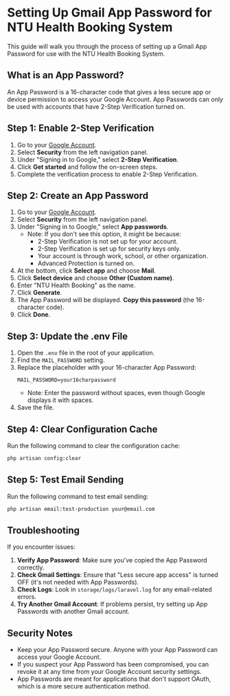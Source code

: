 # Setting Up Gmail App Password for NTU Health Booking System

This guide will walk you through the process of setting up a Gmail App Password for use with the NTU Health Booking System.

## What is an App Password?

An App Password is a 16-character code that gives a less secure app or device permission to access your Google Account. App Passwords can only be used with accounts that have 2-Step Verification turned on.

## Step 1: Enable 2-Step Verification

1. Go to your [Google Account](https://myaccount.google.com/).
2. Select **Security** from the left navigation panel.
3. Under "Signing in to Google," select **2-Step Verification**.
4. Click **Get started** and follow the on-screen steps.
5. Complete the verification process to enable 2-Step Verification.

## Step 2: Create an App Password

1. Go to your [Google Account](https://myaccount.google.com/).
2. Select **Security** from the left navigation panel.
3. Under "Signing in to Google," select **App passwords**.
   - Note: If you don't see this option, it might be because:
     - 2-Step Verification is not set up for your account.
     - 2-Step Verification is set up for security keys only.
     - Your account is through work, school, or other organization.
     - Advanced Protection is turned on.
4. At the bottom, click **Select app** and choose **Mail**.
5. Click **Select device** and choose **Other (Custom name)**.
6. Enter "NTU Health Booking" as the name.
7. Click **Generate**.
8. The App Password will be displayed. **Copy this password** (the 16-character code).
9. Click **Done**.

## Step 3: Update the .env File

1. Open the `.env` file in the root of your application.
2. Find the `MAIL_PASSWORD` setting.
3. Replace the placeholder with your 16-character App Password:
   ```
   MAIL_PASSWORD=your16charpassword
   ```
   - Note: Enter the password without spaces, even though Google displays it with spaces.
4. Save the file.

## Step 4: Clear Configuration Cache

Run the following command to clear the configuration cache:

```bash
php artisan config:clear
```

## Step 5: Test Email Sending

Run the following command to test email sending:

```bash
php artisan email:test-production your@email.com
```

## Troubleshooting

If you encounter issues:

1. **Verify App Password**: Make sure you've copied the App Password correctly.
2. **Check Gmail Settings**: Ensure that "Less secure app access" is turned OFF (it's not needed with App Passwords).
3. **Check Logs**: Look in `storage/logs/laravel.log` for any email-related errors.
4. **Try Another Gmail Account**: If problems persist, try setting up App Passwords with another Gmail account.

## Security Notes

- Keep your App Password secure. Anyone with your App Password can access your Google Account.
- If you suspect your App Password has been compromised, you can revoke it at any time from your Google Account security settings.
- App Passwords are meant for applications that don't support OAuth, which is a more secure authentication method.
